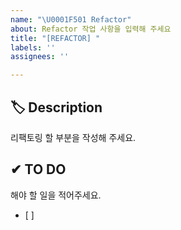 ```yaml
---
name: "\U0001F501 Refactor"
about: Refactor 작업 사항을 입력해 주세요
title: "[REFACTOR] "
labels: ''
assignees: ''

---
```


## 🏷 Description
리팩토링 할 부분을 작성해 주세요.


## ✔ TO DO
해야 할 일을 적어주세요.
- [ ] 


<!-- ## 💭 ETC -->
<!-- 기타 내용이 있을 경우 ETC 주석 해제 후 작성해 주세요 -->
